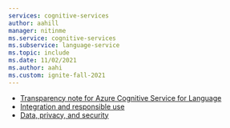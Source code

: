 ```yaml
---
services: cognitive-services
author: aahill
manager: nitinme
ms.service: cognitive-services
ms.subservice: language-service
ms.topic: include
ms.date: 11/02/2021
ms.author: aahi
ms.custom: ignite-fall-2021
---
```

* [Transparency note for Azure Cognitive Service for Language](/legal/cognitive-services/language-service/transparency-note?context=/azure/cognitive-services/language-service/context/context)
* [Integration and responsible use](/legal/cognitive-services/language-service/guidance-integration-responsible-use?context=/azure/cognitive-services/language-service/context/context)
* [Data, privacy, and security](/legal/cognitive-services/language-service/data-privacy?context=/azure/cognitive-services/language-service/context/context)
